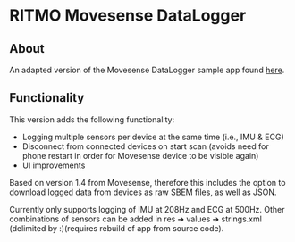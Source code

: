 # RITMO Movesense DataLogger

## About

An adapted version of the Movesense DataLogger sample app found [here](https://bitbucket.org/movesense/movesense-mobile-lib/src/master/).

## Functionality

This version adds the following functionality:
- Logging multiple sensors per device at the same time (i.e., IMU & ECG)
- Disconnect from connected devices on start scan (avoids need for phone restart in order for Movesense device to be visible again)
- UI improvements

Based on version 1.4 from Movesense, therefore this includes the option to download logged data from devices as raw SBEM files, as well as JSON.

Currently only supports logging of IMU at 208Hz and ECG at 500Hz. Other combinations of sensors can be added in res ➔ values ➔ strings.xml (delimited by :)(requires rebuild of app from source code).
